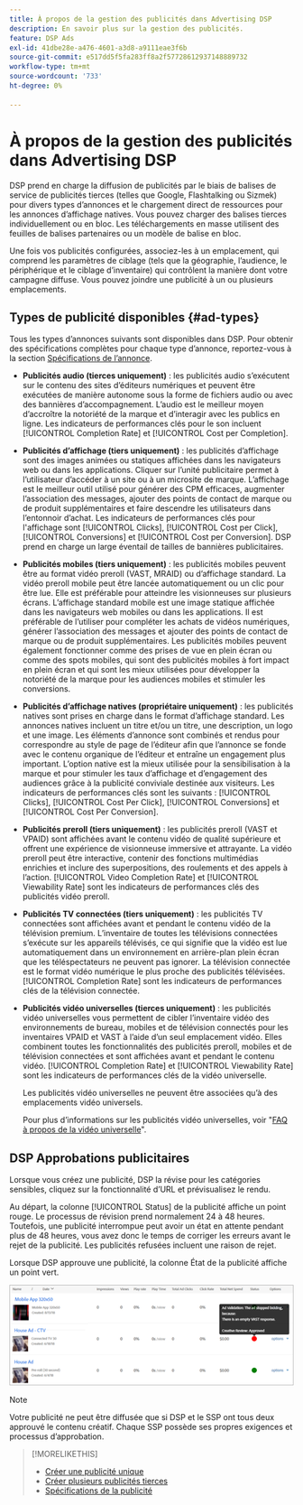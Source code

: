 ```yaml
---
title: À propos de la gestion des publicités dans Advertising DSP
description: En savoir plus sur la gestion des publicités.
feature: DSP Ads
exl-id: 41dbe28e-a476-4601-a3d8-a9111eae3f6b
source-git-commit: e517dd5f5fa283ff8a2f57728612937148889732
workflow-type: tm+mt
source-wordcount: '733'
ht-degree: 0%

---
```


# À propos de la gestion des publicités dans Advertising DSP

<!-- add "The Ads View (Dashboard?)" section -->

DSP prend en charge la diffusion de publicités par le biais de balises de service de publicités tierces (telles que Google, Flashtalking ou Sizmek) pour divers types d’annonces et le chargement direct de ressources pour les annonces d’affichage natives. Vous pouvez charger des balises tierces individuellement ou en bloc. Les téléchargements en masse utilisent des feuilles de balises partenaires ou un modèle de balise en bloc.

<!-- The bulk upload feature requires you to either a) upload DoubleClick and Flashtalking tag sheets or b) download a template, input your tags into the template, and then re-upload the template. -->
<!-- need a list of all supported third-party ad servers; see file in future-tbd folder -->

Une fois vos publicités configurées, associez-les à un emplacement, qui comprend les paramètres de ciblage (tels que la géographie, l’audience, le périphérique et le ciblage d’inventaire) qui contrôlent la manière dont votre campagne diffuse. Vous pouvez joindre une publicité à un ou plusieurs emplacements.

## Types de publicité disponibles {#ad-types}

Tous les types d’annonces suivants sont disponibles dans DSP. Pour obtenir des spécifications complètes pour chaque type d’annonce, reportez-vous à la section [Spécifications de l’annonce](ad-specs.md).

* **Publicités audio (tierces uniquement)** : les publicités audio s’exécutent sur le contenu des sites d’éditeurs numériques et peuvent être exécutées de manière autonome sous la forme de fichiers audio ou avec des bannières d’accompagnement. L’audio est le meilleur moyen d’accroître la notoriété de la marque et d’interagir avec les publics en ligne. Les indicateurs de performances clés pour le son incluent [!UICONTROL Completion Rate] et [!UICONTROL Cost per Completion].

* **Publicités d’affichage (tiers uniquement)** : les publicités d’affichage sont des images animées ou statiques affichées dans les navigateurs web ou dans les applications. Cliquer sur l’unité publicitaire permet à l’utilisateur d’accéder à un site ou à un microsite de marque. L’affichage est le meilleur outil utilisé pour générer des CPM efficaces, augmenter l’association des messages, ajouter des points de contact de marque ou de produit supplémentaires et faire descendre les utilisateurs dans l’entonnoir d’achat. Les indicateurs de performances clés pour l&#39;affichage sont [!UICONTROL Clicks], [!UICONTROL Cost per Click], [!UICONTROL Conversions] et [!UICONTROL Cost per Conversion]. DSP prend en charge un large éventail de tailles de bannières publicitaires.

* **Publicités mobiles (tiers uniquement)** : les publicités mobiles peuvent être au format vidéo preroll (VAST, MRAID) ou d’affichage standard. La vidéo preroll mobile peut être lancée automatiquement ou un clic pour être lue. Elle est préférable pour atteindre les visionneuses sur plusieurs écrans. L’affichage standard mobile est une image statique affichée dans les navigateurs web mobiles ou dans les applications. Il est préférable de l’utiliser pour compléter les achats de vidéos numériques, générer l’association des messages et ajouter des points de contact de marque ou de produit supplémentaires. Les publicités mobiles peuvent également fonctionner comme des prises de vue en plein écran ou comme des spots mobiles, qui sont des publicités mobiles à fort impact en plein écran et qui sont les mieux utilisées pour développer la notoriété de la marque pour les audiences mobiles et stimuler les conversions.

* **Publicités d’affichage natives (propriétaire uniquement)** : les publicités natives sont prises en charge dans le format d’affichage standard. Les annonces natives incluent un titre et/ou un titre, une description, un logo et une image. Les éléments d’annonce sont combinés et rendus pour correspondre au style de page de l’éditeur afin que l’annonce se fonde avec le contenu organique de l’éditeur et entraîne un engagement plus important. L’option native est la mieux utilisée pour la sensibilisation à la marque et pour stimuler les taux d’affichage et d’engagement des audiences grâce à la publicité conviviale destinée aux visiteurs. Les indicateurs de performances clés sont les suivants : [!UICONTROL Clicks], [!UICONTROL Cost Per Click], [!UICONTROL Conversions] et [!UICONTROL Cost Per Conversion].

* **Publicités preroll (tiers uniquement)** : les publicités preroll (VAST et VPAID) sont affichées avant le contenu vidéo de qualité supérieure et offrent une expérience de visionneuse immersive et attrayante. La vidéo preroll peut être interactive, contenir des fonctions multimédias enrichies et inclure des superpositions, des roulements et des appels à l’action. [!UICONTROL Video Completion Rate] et [!UICONTROL Viewability Rate] sont les indicateurs de performances clés des publicités vidéo preroll.

* **Publicités TV connectées (tiers uniquement)** : les publicités TV connectées sont affichées avant et pendant le contenu vidéo de la télévision premium. L’inventaire de toutes les télévisions connectées s’exécute sur les appareils télévisés, ce qui signifie que la vidéo est lue automatiquement dans un environnement en arrière-plan plein écran que les téléspectateurs ne peuvent pas ignorer. La télévision connectée est le format vidéo numérique le plus proche des publicités télévisées. [!UICONTROL Completion Rate] sont les indicateurs de performances clés de la télévision connectée.

* **Publicités vidéo universelles (tierces uniquement)** : les publicités vidéo universelles vous permettent de cibler l’inventaire vidéo des environnements de bureau, mobiles et de télévision connectés pour les inventaires VPAID et VAST à l’aide d’un seul emplacement vidéo. Elles combinent toutes les fonctionnalités des publicités preroll, mobiles et de télévision connectées et sont affichées avant et pendant le contenu vidéo. [!UICONTROL Completion Rate] et [!UICONTROL Viewability Rate] sont les indicateurs de performances clés de la vidéo universelle.

  Les publicités vidéo universelles ne peuvent être associées qu’à des emplacements vidéo universels.

  Pour plus d’informations sur les publicités vidéo universelles, voir &quot;[FAQ à propos de la vidéo universelle](/help/dsp/campaign-management/faq-universal-video.md)&quot;.

## DSP Approbations publicitaires

Lorsque vous créez une publicité, DSP la révise pour les catégories sensibles, cliquez sur la fonctionnalité d’URL et prévisualisez le rendu.

Au départ, la colonne [!UICONTROL Status] de la publicité affiche un point rouge. Le processus de révision prend normalement 24 à 48 heures. Toutefois, une publicité interrompue peut avoir un état en attente pendant plus de 48 heures, vous avez donc le temps de corriger les erreurs avant le rejet de la publicité. Les publicités refusées incluent une raison de rejet.

Lorsque DSP approuve une publicité, la colonne État de la publicité affiche un point vert.

![indicateur d&#39;approbation dans la colonne [!UICONTROL Status]](/help/dsp/assets/ad-approval-status.png)

>[!NOTE]
>
>Votre publicité ne peut être diffusée que si DSP et le SSP ont tous deux approuvé le contenu créatif. Chaque SSP possède ses propres exigences et processus d’approbation.

>[!MORELIKETHIS]
>
>* [Créer une publicité unique](ad-create.md)
>* [Créer plusieurs publicités tierces](ad-create-multiple.md)
>* [Spécifications de la publicité](ad-specs.md)

